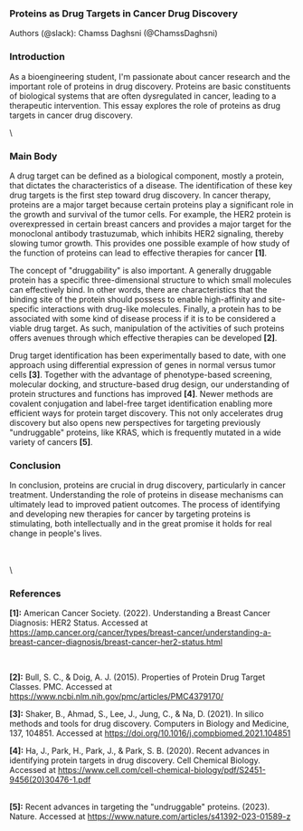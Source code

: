 <!--StartFragment-->


### **Proteins as Drug Targets in Cancer Drug Discovery**

Authors (@slack): Chamss Daghsni (@ChamssDaghsni)


### **Introduction**

As a bioengineering student, I'm passionate about cancer research and the important role of proteins in drug discovery. Proteins are basic constituents of biological systems that are often dysregulated in cancer, leading to a therapeutic intervention. This essay explores the role of proteins as drug targets in cancer drug discovery. 

\



### **Main Body**

A drug target can be defined as a biological component, mostly a protein, that dictates the characteristics of a disease. The identification of these key drug targets is the first step toward drug discovery. In cancer therapy, proteins are a major target because certain proteins play a significant role in the growth and survival of the tumor cells. For example, the HER2 protein is overexpressed in certain breast cancers and provides a major target for the monoclonal antibody trastuzumab, which inhibits HER2 signaling, thereby slowing tumor growth. This provides one possible example of how study of the function of proteins can lead to effective therapies for cancer **\[1]**.

The concept of "druggability" is also important. A generally druggable protein has a specific three-dimensional structure to which small molecules can effectively bind. In other words, there are characteristics that the binding site of the protein should possess to enable high-affinity and site-specific interactions with drug-like molecules. Finally, a protein has to be associated with some kind of disease process if it is to be considered a viable drug target. As such, manipulation of the activities of such proteins offers avenues through which effective therapies can be developed **\[2]**.

Drug target identification has been experimentally based to date, with one approach using differential expression of genes in normal versus tumor cells **\[3]**. Together with the advantage of phenotype-based screening, molecular docking, and structure-based drug design, our understanding of protein structures and functions has improved **\[4]**. Newer methods are covalent conjugation and label-free target identification enabling more efficient ways for protein target discovery. This not only accelerates drug discovery but also opens new perspectives for targeting previously "undruggable" proteins, like KRAS, which is frequently mutated in a wide variety of cancers **\[5]**.


### **Conclusion**

In conclusion, proteins are crucial in drug discovery, particularly in cancer treatment. Understanding the role of proteins in disease mechanisms can ultimately lead to improved patient outcomes. The process of identifying and developing new therapies for cancer by targeting proteins is stimulating, both intellectually and in the great promise it holds for real change in people's lives.

\
\
\



### **References**

**\[1]:** American Cancer Society. (2022). Understanding a Breast Cancer Diagnosis: HER2 Status. Accessed at <https://amp.cancer.org/cancer/types/breast-cancer/understanding-a-breast-cancer-diagnosis/breast-cancer-her2-status.html>

                                                                                       

**\[2]:** Bull, S. C., & Doig, A. J. (2015). Properties of Protein Drug Target Classes. PMC. Accessed at <https://www.ncbi.nlm.nih.gov/pmc/articles/PMC4379170/>

**\[3]:** Shaker, B., Ahmad, S., Lee, J., Jung, C., & Na, D. (2021). In silico methods and tools for drug discovery. Computers in Biology and Medicine, 137, 104851. Accessed at <https://doi.org/10.1016/j.compbiomed.2021.104851>

**\[4]:** Ha, J., Park, H., Park, J., & Park, S. B. (2020). Recent advances in identifying protein targets in drug discovery. Cell Chemical Biology. Accessed at <https://www.cell.com/cell-chemical-biology/pdf/S2451-9456(20)30476-1.pdf>

\
**\[5]:** Recent advances in targeting the "undruggable" proteins. (2023). Nature. Accessed at <https://www.nature.com/articles/s41392-023-01589-z>

<!--EndFragment-->
